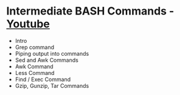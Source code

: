 # Intermediate BASH Commands - [Youtube]

- Intro
- Grep command
- Piping output into commands
- Sed and Awk Commands
- Awk Command
- Less Command
- Find / Exec Command
- Gzip, Gunzip, Tar Commands

[youtube]: https://www.youtube.com/watch?v=yCTnihfbPCo

